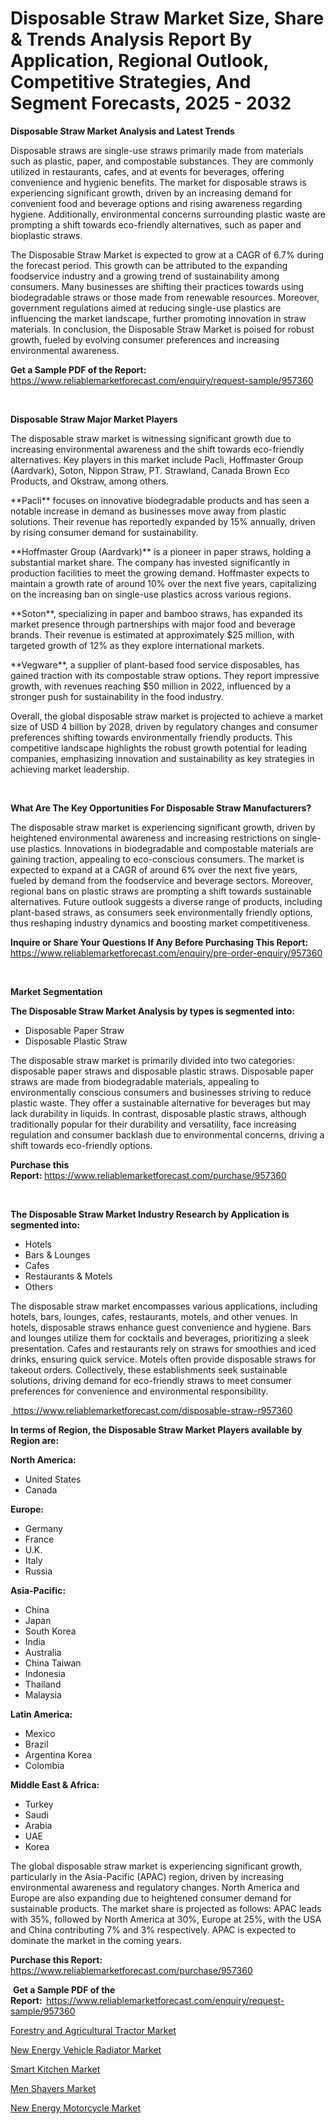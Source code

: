 <p><h1>Disposable Straw Market Size, Share & Trends Analysis Report By Application, Regional Outlook, Competitive Strategies, And Segment Forecasts, 2025 - 2032</h1></p><p><strong>Disposable Straw Market Analysis and Latest Trends</strong></p>
<p><p>Disposable straws are single-use straws primarily made from materials such as plastic, paper, and compostable substances. They are commonly utilized in restaurants, cafes, and at events for beverages, offering convenience and hygienic benefits. The market for disposable straws is experiencing significant growth, driven by an increasing demand for convenient food and beverage options and rising awareness regarding hygiene. Additionally, environmental concerns surrounding plastic waste are prompting a shift towards eco-friendly alternatives, such as paper and bioplastic straws.</p><p>The Disposable Straw Market is expected to grow at a CAGR of 6.7% during the forecast period. This growth can be attributed to the expanding foodservice industry and a growing trend of sustainability among consumers. Many businesses are shifting their practices towards using biodegradable straws or those made from renewable resources. Moreover, government regulations aimed at reducing single-use plastics are influencing the market landscape, further promoting innovation in straw materials. In conclusion, the Disposable Straw Market is poised for robust growth, fueled by evolving consumer preferences and increasing environmental awareness.</p></p>
<p><strong>Get a Sample PDF of the Report:&nbsp;</strong> <a href="https://www.reliablemarketforecast.com/enquiry/request-sample/957360?utm_campaign=1875&utm_medium=2&utm_source=Github&utm_content=ia&utm_term=06022025&utm_id=disposable-straw">https://www.reliablemarketforecast.com/enquiry/request-sample/957360</a></p>
<p>&nbsp;</p>
<p><strong>Disposable Straw Major Market Players</strong></p>
<p><p>The disposable straw market is witnessing significant growth due to increasing environmental awareness and the shift towards eco-friendly alternatives. Key players in this market include Pacli, Hoffmaster Group (Aardvark), Soton, Nippon Straw, PT. Strawland, Canada Brown Eco Products, and Okstraw, among others.</p><p>**Pacli** focuses on innovative biodegradable products and has seen a notable increase in demand as businesses move away from plastic solutions. Their revenue has reportedly expanded by 15% annually, driven by rising consumer demand for sustainability.</p><p>**Hoffmaster Group (Aardvark)** is a pioneer in paper straws, holding a substantial market share. The company has invested significantly in production facilities to meet the growing demand. Hoffmaster expects to maintain a growth rate of around 10% over the next five years, capitalizing on the increasing ban on single-use plastics across various regions.</p><p>**Soton**, specializing in paper and bamboo straws, has expanded its market presence through partnerships with major food and beverage brands. Their revenue is estimated at approximately $25 million, with targeted growth of 12% as they explore international markets.</p><p>**Vegware**, a supplier of plant-based food service disposables, has gained traction with its compostable straw options. They report impressive growth, with revenues reaching $50 million in 2022, influenced by a stronger push for sustainability in the food industry.</p><p>Overall, the global disposable straw market is projected to achieve a market size of USD 4 billion by 2028, driven by regulatory changes and consumer preferences shifting towards environmentally friendly products. This competitive landscape highlights the robust growth potential for leading companies, emphasizing innovation and sustainability as key strategies in achieving market leadership.</p></p>
<p>&nbsp;</p>
<p><strong>What Are The Key Opportunities For Disposable Straw Manufacturers?</strong></p>
<p><p>The disposable straw market is experiencing significant growth, driven by heightened environmental awareness and increasing restrictions on single-use plastics. Innovations in biodegradable and compostable materials are gaining traction, appealing to eco-conscious consumers. The market is expected to expand at a CAGR of around 6% over the next five years, fueled by demand from the foodservice and beverage sectors. Moreover, regional bans on plastic straws are prompting a shift towards sustainable alternatives. Future outlook suggests a diverse range of products, including plant-based straws, as consumers seek environmentally friendly options, thus reshaping industry dynamics and boosting market competitiveness.</p></p>
<p><strong>Inquire or Share Your Questions If Any Before Purchasing This Report:</strong> <a href="https://www.reliablemarketforecast.com/enquiry/pre-order-enquiry/957360?utm_campaign=1875&utm_medium=2&utm_source=Github&utm_content=ia&utm_term=06022025&utm_id=disposable-straw">https://www.reliablemarketforecast.com/enquiry/pre-order-enquiry/957360</a></p>
<p>&nbsp;</p>
<p><strong>Market Segmentation</strong></p>
<p><strong>The Disposable Straw Market Analysis by types is segmented into:</strong></p>
<p><ul><li>Disposable Paper Straw</li><li>Disposable Plastic Straw</li></ul></p>
<p><p>The disposable straw market is primarily divided into two categories: disposable paper straws and disposable plastic straws. Disposable paper straws are made from biodegradable materials, appealing to environmentally conscious consumers and businesses striving to reduce plastic waste. They offer a sustainable alternative for beverages but may lack durability in liquids. In contrast, disposable plastic straws, although traditionally popular for their durability and versatility, face increasing regulation and consumer backlash due to environmental concerns, driving a shift towards eco-friendly options.</p></p>
<p><strong>Purchase this Report:&nbsp;</strong><a href="https://www.reliablemarketforecast.com/purchase/957360?utm_campaign=1875&utm_medium=2&utm_source=Github&utm_content=ia&utm_term=06022025&utm_id=disposable-straw">https://www.reliablemarketforecast.com/purchase/957360</a></p>
<p>&nbsp;</p>
<p><strong>The Disposable Straw Market Industry Research by Application is segmented into:</strong></p>
<p><ul><li>Hotels</li><li>Bars & Lounges</li><li>Cafes</li><li>Restaurants & Motels</li><li>Others</li></ul></p>
<p><p>The disposable straw market encompasses various applications, including hotels, bars, lounges, cafes, restaurants, motels, and other venues. In hotels, disposable straws enhance guest convenience and hygiene. Bars and lounges utilize them for cocktails and beverages, prioritizing a sleek presentation. Cafes and restaurants rely on straws for smoothies and iced drinks, ensuring quick service. Motels often provide disposable straws for takeout orders. Collectively, these establishments seek sustainable solutions, driving demand for eco-friendly straws to meet consumer preferences for convenience and environmental responsibility.</p></p>
<p><a href="https://www.reliablemarketforecast.com/disposable-straw-r957360?utm_campaign=1875&utm_medium=2&utm_source=Github&utm_content=ia&utm_term=06022025&utm_id=disposable-straw">&nbsp;https://www.reliablemarketforecast.com/disposable-straw-r957360</a></p>
<p><strong>In terms of Region, the Disposable Straw Market Players available by Region are:</strong></p>
<p>
    <p> <strong> North America: </strong>
        <ul>
            <li>United States</li>
            <li>Canada</li>
        </ul>
        </p> 
    <p> <strong> Europe: </strong>
        <ul>
            <li>Germany</li>
            <li>France</li>
            <li>U.K.</li>
            <li>Italy</li>
            <li>Russia</li>
        </ul>
        </p> 
    <p> <strong> Asia-Pacific: </strong>
        <ul>
            <li>China</li>
            <li>Japan</li>
            <li>South Korea</li>
            <li>India</li>
            <li>Australia</li>
            <li>China Taiwan</li>
            <li>Indonesia</li>
            <li>Thailand</li>
            <li>Malaysia</li>
        </ul>
        </p> 
    <p> <strong> Latin America: </strong>
        <ul>
            <li>Mexico</li>
            <li>Brazil</li>
            <li>Argentina Korea</li>
            <li>Colombia</li>
        </ul>
        </p> 
    <p> <strong> Middle East & Africa: </strong>
        <ul>
            <li>Turkey</li>
            <li>Saudi</li>
            <li>Arabia</li>
            <li>UAE</li>
            <li>Korea</li>
        </ul>
    </p>
    </p>
<p><p>The global disposable straw market is experiencing significant growth, particularly in the Asia-Pacific (APAC) region, driven by increasing environmental awareness and regulatory changes. North America and Europe are also expanding due to heightened consumer demand for sustainable products. The market share is projected as follows: APAC leads with 35%, followed by North America at 30%, Europe at 25%, with the USA and China contributing 7% and 3% respectively. APAC is expected to dominate the market in the coming years.</p></p>
<p><strong>Purchase this Report: </strong><a href="https://www.reliablemarketforecast.com/purchase/957360?utm_campaign=1875&utm_medium=2&utm_source=Github&utm_content=ia&utm_term=06022025&utm_id=disposable-straw">https://www.reliablemarketforecast.com/purchase/957360</a></p>
<p>&nbsp;<strong>Get a Sample PDF of the Report:&nbsp;&nbsp;</strong><a href="https://www.reliablemarketforecast.com/enquiry/request-sample/957360?utm_campaign=1875&utm_medium=2&utm_source=Github&utm_content=ia&utm_term=06022025&utm_id=disposable-straw">https://www.reliablemarketforecast.com/enquiry/request-sample/957360</a></p>
<p><strong></strong></p>
<p><p><a href="https://www.linkedin.com/pulse/market-size-trends-forestry-agricultural-tractor-7-cagr-expected-nhzwc?utm_campaign=1875&utm_medium=2&utm_source=Github&utm_content=ia&utm_term=06022025&utm_id=disposable-straw">Forestry and Agricultural Tractor Market</a></p><p><a href="https://www.linkedin.com/pulse/evaluating-new-energy-vehicle-radiator-market-current-trends-kmytf?utm_campaign=1875&utm_medium=2&utm_source=Github&utm_content=ia&utm_term=06022025&utm_id=disposable-straw">New Energy Vehicle Radiator Market</a></p><p><a href="https://github.com/popupioo/Market-Research-Report-List-1/blob/main/smart-kitchen-market.md?utm_campaign=1875&utm_medium=2&utm_source=Github&utm_content=ia&utm_term=06022025&utm_id=disposable-straw">Smart Kitchen Market</a></p><p><a href="https://github.com/abantolemox08/Market-Research-Report-List-1/blob/main/men-shavers-market.md?utm_campaign=1875&utm_medium=2&utm_source=Github&utm_content=ia&utm_term=06022025&utm_id=disposable-straw">Men Shavers Market</a></p><p><a href="https://www.linkedin.com/pulse/based-recent-market-research-new-energy-motorcycle-set-experience-tvuzf?utm_campaign=1875&utm_medium=2&utm_source=Github&utm_content=ia&utm_term=06022025&utm_id=disposable-straw">New Energy Motorcycle Market</a></p></p>
